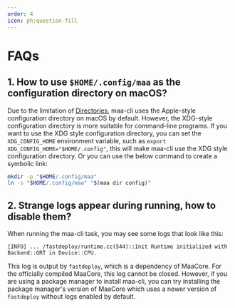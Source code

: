 ```yaml
---
order: 4
icon: ph:question-fill
---
```


# FAQs

## 1. How to use `$HOME/.config/maa` as the configuration directory on macOS?

Due to the limitation of [Directories](https://github.com/dirs-dev/directories-rs/), maa-cli uses the Apple-style configuration directory on macOS by default. However, the XDG-style configuration directory is more suitable for command-line programs. If you want to use the XDG style configuration directory, you can set the `XDG_CONFIG_HOME` environment variable, such as `export XDG_CONFIG_HOME="$HOME/.config"`, this will make maa-cli use the XDG style configuration directory. Or you can use the below command to create a symbolic link:

```bash
mkdir -p "$HOME/.config/maa"
ln -s "$HOME/.config/maa" "$(maa dir config)"
```

## 2. Strange logs appear during running, how to disable them?

When running the maa-cli task, you may see some logs that look like this:

```plaintext
[INFO] ... /fastdeploy/runtime.cc(544)::Init Runtime initialized with Backend::ORT in Device::CPU.
```

This log is output by `fastdeploy`, which is a dependency of MaaCore. For the officially compiled MaaCore, this log cannot be closed. However, if you are using a package manager to install maa-cli, you can try installing the package manager's version of MaaCore which uses a newer version of `fastdeploy` without logs enabled by default.
